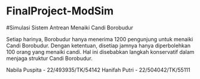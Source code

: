 # FinalProject-ModSim

#Simulasi Sistem Antrean Menaiki Candi Borobudur

Setiap harinya, Borobudur hanya menerima 1200 pengunjung untuk menaiki Candi Borobudur. Dengan ketentuan, disetiap jamnya hanya diperbolehkan 100 orang yang menaiki candi. Hal ini disebabkan langkah konservatif dalam menjaga struktur Candi Borobudur. 

Nabila Puspita - 22/493935/TK/54142
Hanifah Putri - 22/504042/TK/55111
